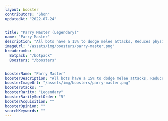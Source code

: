 ```yaml
---
layout: booster
contributors: "Shon"
updatedAt: "2022-07-24"


title: "Parry Master (Legendary)"
name: "Parry Master"
description: "All bots have a 15% to dodge melee attacks, Reduces physical damage taken by all bots by 15%. - "
imageUrl: "/assets/img/boosters/parry-master.png"
breadcrumbs:
  Botpack: "/botpack"
  Boosters: "/boosters"


boosterName: "Parry Master"
boosterDescription: "All bots have a 15% to dodge melee attacks, Reduces physical damage taken by all bots by 15%."
boosterImageUrl: "/assets/img/boosters/parry-master.png"
boosterStacks: ""
boosterRarity: "Legendary"
boosterRaritySortOrder: "5"
boosterAcquisition: ""
boosterOpinion: ""
searchKeywords: ""
---
```



